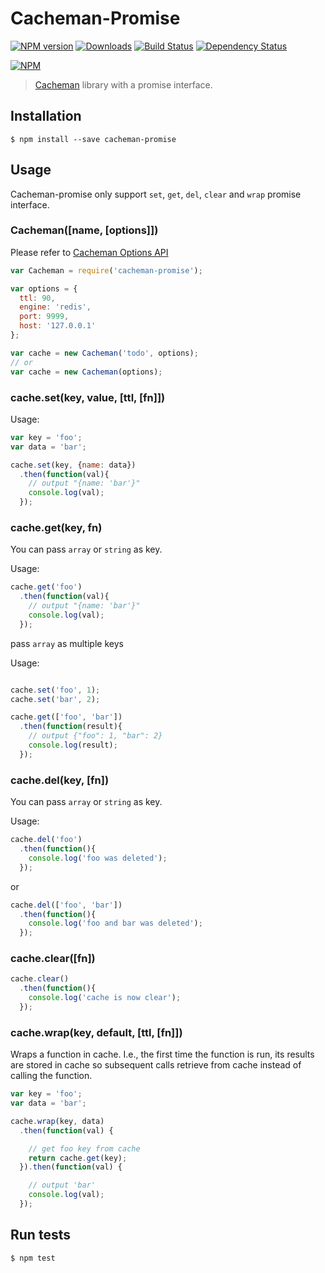 # Cacheman-Promise

[![NPM version][npm-image]][npm-url] [![Downloads][downloads-image]][npm-url] [![Build Status](https://travis-ci.org/appleboy/cacheman-promise.png?branch=master)](https://travis-ci.org/appleboy/cacheman-promise) [![Dependency Status](https://david-dm.org/appleboy/cacheman-promise.svg)](https://david-dm.org/appleboy/cacheman-promise)

[![NPM](https://nodei.co/npm/cacheman-promise.png?downloads=true&stars=true)](https://nodei.co/npm/cacheman-promise/)

[npm-url]: https://www.npmjs.org/package/cacheman-promise
[npm-image]: http://img.shields.io/npm/v/cacheman-promise.svg
[downloads-image]: http://img.shields.io/npm/dm/cacheman-promise.svg

> [Cacheman](https://github.com/cayasso/cacheman) library with a promise interface.

## Installation

```
$ npm install --save cacheman-promise
```

## Usage

Cacheman-promise only support `set`, `get`, `del`, `clear` and `wrap` promise interface.

### Cacheman([name, [options]])

Please refer to [Cacheman Options API](https://github.com/cayasso/cacheman/blob/master/README.md#cachemanname-options)

```javascript
var Cacheman = require('cacheman-promise');

var options = {
  ttl: 90,
  engine: 'redis',
  port: 9999,
  host: '127.0.0.1'
};

var cache = new Cacheman('todo', options);
// or
var cache = new Cacheman(options);
```

### cache.set(key, value, [ttl, [fn]])

Usage:

```javascript
var key = 'foo';
var data = 'bar';

cache.set(key, {name: data})
  .then(function(val){
    // output "{name: 'bar'}"
    console.log(val);
  });
```

### cache.get(key, fn)

You can pass `array` or `string` as key.

Usage:

```javascript
cache.get('foo')
  .then(function(val){
    // output "{name: 'bar'}"
    console.log(val);
  });
```

pass `array` as multiple keys

Usage:

```javascript

cache.set('foo', 1);
cache.set('bar', 2);

cache.get(['foo', 'bar'])
  .then(function(result){
    // output {"foo": 1, "bar": 2}
    console.log(result);
  });
```

### cache.del(key, [fn])

You can pass `array` or `string` as key.

Usage:

```javascript
cache.del('foo')
  .then(function(){
    console.log('foo was deleted');
  });
```

or

```javascript
cache.del(['foo', 'bar'])
  .then(function(){
    console.log('foo and bar was deleted');
  });
```

### cache.clear([fn])

```javascript
cache.clear()
  .then(function(){
    console.log('cache is now clear');
  });
```

### cache.wrap(key, default, [ttl, [fn]])

Wraps a function in cache. I.e., the first time the function is run, its results are stored in cache so subsequent calls retrieve from cache instead of calling the function.

```javascript
var key = 'foo';
var data = 'bar';

cache.wrap(key, data)
  .then(function(val) {

    // get foo key from cache
    return cache.get(key);
  }).then(function(val) {

    // output 'bar'
    console.log(val);
  });
```

## Run tests

```
$ npm test
```
